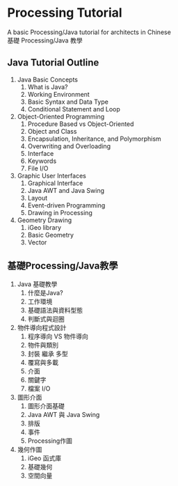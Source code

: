 # Processing Tutorial
A basic Processing/Java tutorial for architects in Chinese<br>
基礎 Processing/Java 教學

## Java Tutorial Outline
1. Java Basic Concepts<br>
	1. What is Java?<br>
	2. Working Environment<br>
	3. Basic Syntax and Data Type<br>
	4. Conditional Statement and Loop<br>
2. Object-Oriented Programming<br>
	1. Procedure Based vs Object-Oriented<br>
	2. Object and Class<br>
	3. Encapsulation, Inheritance, and Polymorphism<br>
	4. Overwriting and Overloading<br>
	5. Interface<br>
	6. Keywords<br>
	7. File I/O<br>
3. Graphic User Interfaces<br>
	1. Graphical Interface<br>
	2. Java AWT and Java Swing<br>
	3. Layout<br>
	4. Event-driven Programming<br>
	5. Drawing in Processing<br>
4. Geometry Drawing<br>
	1. iGeo library<br>
	2. Basic Geometry<br>
	3. Vector<br>

## 基礎Processing/Java教學
1. Java 基礎教學<br>
    1. 什麼是Java?<br>
    2. 工作環境<br>
    3. 基礎語法與資料型態<br>
    4. 判斷式與迴圈<br>
2. 物件導向程式設計<br>
    1. 程序導向 VS 物件導向<br>
    2. 物件與類別<br>
    3. 封裝 繼承 多型<br>
    4. 覆寫與多載<br>
    5. 介面<br>
    6. 關鍵字<br>
    7. 檔案 I/O<br>
3. 圖形介面<br>
    1. 圖形介面基礎<br>
    2. Java AWT 與 Java Swing<br>
    3. 排版<br>
    4. 事件<br>
    5. Processing作圖<br>
4. 幾何作圖<br>
    1. iGeo 函式庫<br>
    2. 基礎幾何<br>
    3. 空間向量<br>
